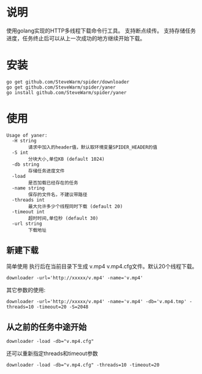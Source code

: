 # 说明

使用golang实现的HTTP多线程下载命令行工具。
支持断点续传。
支持存储任务进度，任务终止后可以从上一次成功的地方继续开始下载。

# 安装

```
go get github.com/SteveWarm/spider/downloader
go get github.com/SteveWarm/spider/yaner
go install github.com/SteveWarm/spider/yaner
```

# 使用

```
Usage of yaner:
  -H string
    	请求中加入的header值，默认取环境变量SPIDER_HEADER的值
  -S int
    	分块大小,单位KB (default 1024)
  -db string
    	存储任务进度文件
  -load
    	是否加载已经存在的任务
  -name string
    	保存的文件名，不建议带路径
  -threads int
    	最大允许多少个线程同时下载 (default 20)
  -timeout int
    	超时时间,单位秒 (default 30)
  -url string
    	下载地址
```

## 新建下载

简单使用
执行后在当前目录下生成 v.mp4 v.mp4.cfg文件。默认20个线程下载。
```
downloader -url='http://xxxxx/v.mp4' -name='v.mp4'
```

其它参数的使用:
```
downloader -url='http://xxxxx/v.mp4' -name='v.mp4' -db='v.mp4.tmp' -threads=10 -timeout=20 -S=2048
```

## 从之前的任务中途开始

```
downloader -load -db="v.mp4.cfg"
```

还可以重新指定threads和timeout参数
```
downloader -load -db="v.mp4.cfg" -threads=10 -timeout=20
```
